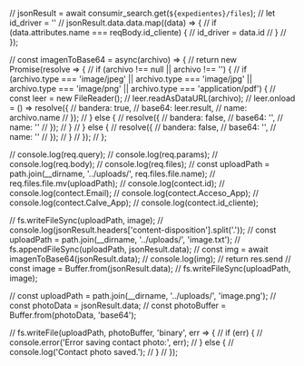 


// jsonResult = await consumir_search.get(`${expedientes}/files`);
// let id_driver = ''
// jsonResult.data.data.map((data) => {
//     if (data.attributes.name === reqBody.id_cliente) {
//         id_driver = data.id
//     }
// });


// const imagenToBase64 = async(archivo) => {
//     return new Promise(resolve => {
//         if (archivo !== null || archivo !== '') {
//             if (archivo.type === 'image/jpeg' || archivo.type === 'image/jpg' || archivo.type === 'image/png' || archivo.type === 'application/pdf') {
//                 const leer = new FileReader();
//                 leer.readAsDataURL(archivo);
//                 leer.onload = () => resolve({
//                     bandera: true,
//                     base64: leer.result,
//                     name: archivo.name
//                 });
//             } else {
//                 resolve({
//                     bandera: false,
//                     base64: '',
//                     name: ''
//                 });
//             }
//         } else {
//             resolve({
//                 bandera: false,
//                 base64: '',
//                 name: ''
//             });
//         }
//     });
// };



// console.log(req.query);
// console.log(req.params);
// console.log(req.body);
// console.log(req.files);
// const uploadPath = path.join(__dirname, '../uploads/', req.files.file.name);
// req.files.file.mv(uploadPath);
// console.log(contect.id);
// console.log(contect.Email);
// console.log(contect.Acceso_App);
// console.log(contect.Calve_App);
// console.log(contect.id_cliente);

// fs.writeFileSync(uploadPath, image);
// console.log(jsonResult.headers['content-disposition'].split('.'));
// const uploadPath = path.join(__dirname, '../uploads/', 'image.txt');
// fs.appendFileSync(uploadPath, jsonResult.data);
// const img = await imagenToBase64(jsonResult.data);
// console.log(img);
// return res.send
// const image = Buffer.from(jsonResult.data);
// fs.writeFileSync(uploadPath, image);

// const uploadPath = path.join(__dirname, '../uploads/', 'image.png');
// const photoData = jsonResult.data;
// const photoBuffer = Buffer.from(photoData, 'base64');

// fs.writeFile(uploadPath, photoBuffer, 'binary', err => {
//     if (err) {
//         console.error('Error saving contact photo:', err);
//     } else {
//         console.log('Contact photo saved.');
//     }
// });